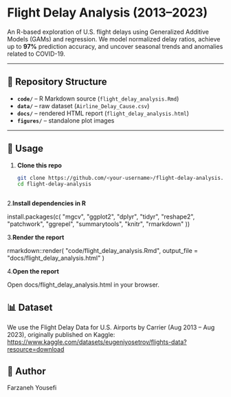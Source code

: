# Flight Delay Analysis (2013–2023)

An R-based exploration of U.S. flight delays using Generalized Additive Models (GAMs) and regression. We model normalized delay ratios, achieve up to **97%** prediction accuracy, and uncover seasonal trends and anomalies related to COVID-19.

---

## 📂 Repository Structure

- **`code/`** – R Markdown source (`flight_delay_analysis.Rmd`)  
- **`data/`** – raw dataset (`Airline_Delay_Cause.csv`)  
- **`docs/`** – rendered HTML report (`flight_delay_analysis.html`)  
- **`figures/`** – standalone plot images  

---

## 📖 Usage

1. **Clone this repo**  
   ```bash
   git clone https://github.com/<your-username>/flight-delay-analysis.git
   cd flight-delay-analysis



2.**Install dependencies in R**

install.packages(c(
  "mgcv", "ggplot2", "dplyr", "tidyr",
  "reshape2", "patchwork", "ggrepel",
  "summarytools", "knitr", "rmarkdown"
))


3.**Render the report**

rmarkdown::render(
  "code/flight_delay_analysis.Rmd",
  output_file = "docs/flight_delay_analysis.html"
)

4.**Open the report**

Open docs/flight_delay_analysis.html in your browser.


## 📊 Dataset
We use the Flight Delay Data for U.S. Airports by Carrier (Aug 2013 – Aug 2023), originally published on Kaggle:
https://www.kaggle.com/datasets/eugeniyosetrov/flights-data?resource=download


## 👤 Author
Farzaneh Yousefi

